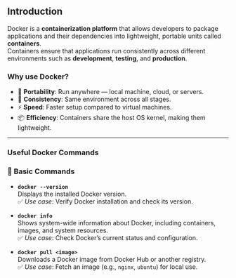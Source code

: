 ## Introduction

Docker is a **containerization platform** that allows developers to package applications and their dependencies into lightweight, portable units called **containers**.  
Containers ensure that applications run consistently across different environments such as **development**, **testing**, and **production**.

### Why use Docker?
- 🚀 **Portability**: Run anywhere — local machine, cloud, or servers.  
- 🔄 **Consistency**: Same environment across all stages.  
- ⚡ **Speed**: Faster setup compared to virtual machines.  
- 📦 **Efficiency**: Containers share the host OS kernel, making them lightweight.  

---

### Useful Docker Commands

### 🔹 Basic Commands

- **`docker --version`**  
  Displays the installed Docker version.  
  ✅ *Use case*: Verify Docker installation and check its version.  

- **`docker info`**  
  Shows system-wide information about Docker, including containers, images, and system resources.  
  ✅ *Use case*: Check Docker’s current status and configuration.  

- **`docker pull <image>`**  
  Downloads a Docker image from Docker Hub or another registry.  
  ✅ *Use case*: Fetch an image (e.g., `nginx`, `ubuntu`) for local use.  
